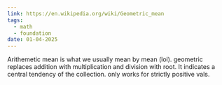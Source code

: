 ```yaml
---
link: https://en.wikipedia.org/wiki/Geometric_mean
tags:
  - math
  - foundation
date: 01-04-2025
---
```

Arithemetic mean is what we usually mean by mean (lol). geometric replaces addition with multiplication and division with root. It indicates a central tendency of the collection. only works for strictly positive vals.